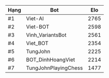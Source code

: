 Hạng|Bot|Elo
---|---|---
#1|Viet-AI|2765
#2|Viet-BOT|2598
#3|Vinh_VariantsBot|2561
#4|Viet_BOT|2354
#5|TungJohn|2225
#6|BOT_DinhHoangViet|2214
#7|TungJohnPlayingChess|1477
